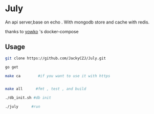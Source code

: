 # July
An api server,base on echo . With mongodb store and cache with redis.


thanks to [yowko](https://github.com/yowko/Docker-Compose-MongoDB-Replica-Set) 's docker-compose

## Usage
```bash
git clone https://github.com/JackyCZJ/July.git

go get

make ca        #if you want to use it with https


make all      #fmt , test , and build

./db_init.sh #db init

./july      #run
```
